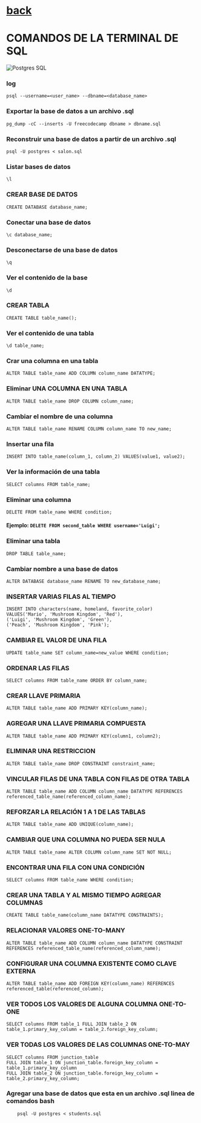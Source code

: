 
# [back](README.md)

# COMANDOS DE LA TERMINAL DE SQL
![Postgres SQL](https://img.shields.io/badge/postgresql-4169e1?style=for-the-badge&logo=postgresql&logoColor=white)

### log
```
psql --username=<user_name> --dbname=<database_name>
```

### Exportar la base de datos a un archivo .sql
```
pg_dump -cC --inserts -U freecodecamp dbname > dbname.sql
```

### Reconstruir una base de datos a partir de un archivo .sql
```
psql -U postgres < salon.sql
```


### Listar bases de datos
```
\l
```

### CREAR BASE DE DATOS
```
CREATE DATABASE database_name;
```

### Conectar una base de datos
```
\c database_name;
```

### Desconectarse de una base de datos
```
\q
```

### Ver el contenido de la base
```
\d
```

### CREAR TABLA
```
CREATE TABLE table_name();
```

### Ver el contenido de una tabla
```
\d table_name;
```

### Crar una columna en una tabla
```
ALTER TABLE table_name ADD COLUMN column_name DATATYPE;
```

### Eliminar UNA COLUMNA EN UNA TABLA
```
ALTER TABLE table_name DROP COLUMN column_name;
```

### Cambiar el nombre de una columna
```
ALTER TABLE table_name RENAME COLUMN column_name TO new_name;
```

### Insertar una fila
```
INSERT INTO table_name(column_1, column_2) VALUES(value1, value2);
```

### Ver la información de una tabla
```
SELECT columns FROM table_name;
```

### Eliminar una columna
```
DELETE FROM table_name WHERE condition;
```

#### Ejemplo: **`DELETE FROM second_table WHERE username='Luigi';`**

### Eliminar una tabla
```
DROP TABLE table_name;
```

### Cambiar nombre a una base de datos
```
ALTER DATABASE database_name RENAME TO new_database_name;
```

### INSERTAR VARIAS FILAS AL TIEMPO
```
INSERT INTO characters(name, homeland, favorite_color)
VALUES('Mario', 'Mushroom Kingdom', 'Red'),
('Luigi', 'Mushroom Kingdom', 'Green'),
('Peach', 'Mushroom Kingdom', 'Pink');
```

### CAMBIAR EL VALOR DE UNA FILA

```
UPDATE table_name SET column_name=new_value WHERE condition;
```

### ORDENAR LAS FILAS
```
SELECT columns FROM table_name ORDER BY column_name;
```

### CREAR LLAVE PRIMARIA
```
ALTER TABLE table_name ADD PRIMARY KEY(column_name);
```

### AGREGAR UNA LLAVE PRIMARIA COMPUESTA
```
ALTER TABLE table_name ADD PRIMARY KEY(column1, column2);
```

### ELIMINAR UNA RESTRICCION
```
ALTER TABLE table_name DROP CONSTRAINT constraint_name;
```

### VINCULAR FILAS DE UNA TABLA CON FILAS DE OTRA TABLA
```
ALTER TABLE table_name ADD COLUMN column_name DATATYPE REFERENCES referenced_table_name(referenced_column_name);
```

### REFORZAR LA RELACIÓN 1 A 1 DE LAS TABLAS
```
ALTER TABLE table_name ADD UNIQUE(column_name);
```

### CAMBIAR QUE UNA COLUMNA NO PUEDA SER NULA
```
ALTER TABLE table_name ALTER COLUMN column_name SET NOT NULL;
```

### ENCONTRAR UNA FILA CON UNA CONDICIÓN
```
SELECT columns FROM table_name WHERE condition;
```

### CREAR UNA TABLA Y AL MISMO TIEMPO AGREGAR COLUMNAS
```
CREATE TABLE table_name(column_name DATATYPE CONSTRAINTS);
```

### RELACIONAR VALORES ONE-TO-MANY 
```
ALTER TABLE table_name ADD COLUMN column_name DATATYPE CONSTRAINT REFERENCES referenced_table_name(referenced_column_name);
```

### CONFIGURAR UNA COLUMNA EXISTENTE COMO CLAVE EXTERNA
```
ALTER TABLE table_name ADD FOREIGN KEY(column_name) REFERENCES referenced_table(referenced_column);
```

### VER TODOS LOS VALORES DE ALGUNA COLUMNA ONE-TO-ONE
```
SELECT columns FROM table_1 FULL JOIN table_2 ON table_1.primary_key_column = table_2.foreign_key_column;
```

### VER TODAS LOS VALORES DE LAS COLUMNAS ONE-TO-MAY
```
SELECT columns FROM junction_table
FULL JOIN table_1 ON junction_table.foreign_key_column = table_1.primary_key_column
FULL JOIN table_2 ON junction_table.foreign_key_column = table_2.primary_key_column;
```

### Agregar una base de datos que esta en un archivo .sql linea de comandos bash

```
    psql -U postgres < students.sql
```